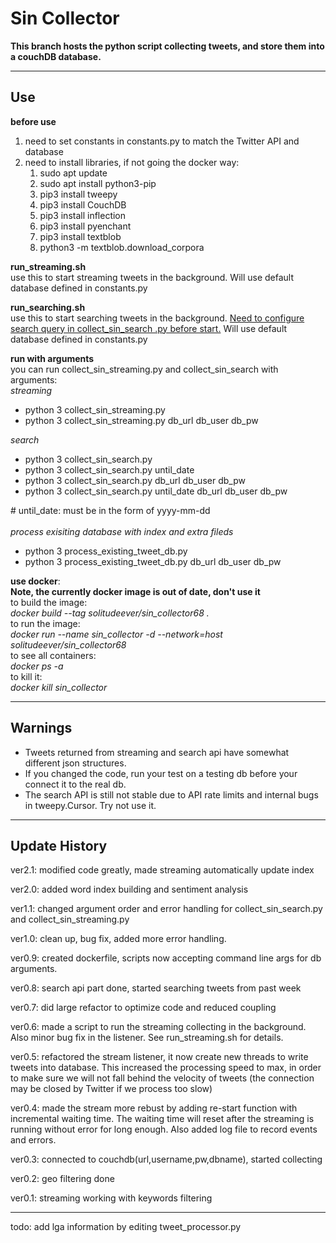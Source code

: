 # Sin Collector

<b>This branch hosts the python script collecting tweets, and store them into a couchDB database.</b>

<hr>
<h2>Use</h2>

<b>before use</b><br>
<ol>
    <li>need to set constants in constants.py to match the Twitter API and database</li>
    <li>need to install libraries, if not going the docker way:
        <ol>
            <li>sudo apt update</li>
            <li>sudo apt install python3-pip</li>
            <li>pip3 install tweepy</li>
            <li>pip3 install CouchDB</li>
            <li>pip3 install inflection</li>
            <li>pip3 install pyenchant</li>
            <li>pip3 install textblob</li>
            <li>python3 -m textblob.download_corpora</li>
        </ol>
    </li>
</ol>

<b>run_streaming.sh</b><br>
use this to start streaming tweets in the background. Will use default database 
defined in constants.py

<b>run_searching.sh</b><br>
use this to start searching tweets in the background. <u>Need to configure 
search query in collect_sin_search .py before start.</u> Will use default database defined in constants.py

<b>run with arguments</b><br>
you can run collect_sin_streaming.py and collect_sin_search with 
arguments: <br>
<em>streaming</em>
<ul>
    <li>python 3 collect_sin_streaming.py</li>
    <li>python 3 collect_sin_streaming.py db_url db_user db_pw</li>
</ul>
<em>search</em>
<ul>
    <li>python 3 collect_sin_search.py</li>
    <li>python 3 collect_sin_search.py until_date</li>
    <li>python 3 collect_sin_search.py db_url db_user db_pw</li>
    <li>python 3 collect_sin_search.py until_date db_url db_user db_pw</li>
</ul>
# until_date: must be in the form of yyyy-mm-dd<br><br>
<em>process exisiting database with index and extra fileds</em>
<ul>
    <li>python 3 process_existing_tweet_db.py</li>
    <li>python 3 process_existing_tweet_db.py db_url db_user db_pw</li>
</ul>

<b>use docker</b>:<br>
<b>Note, the currently docker image is out of date, don't use it</b><br>
to build the image: <br>
<i>docker build --tag solitudeever/sin_collector68 .</i><br>
to run the image:<br>
<i>docker run --name sin_collector -d --network=host solitudeever/sin_collector68
</i><br>
to see all containers:<br>
<i>docker ps -a</i><br>
to kill it:<br>
<i>docker kill sin_collector</i><br>


<hr>

<h2>Warnings</h2>

<ul>
    <li>Tweets returned from streaming and search api have somewhat different json structures.</li>
    <li>If you changed the code, run your test on a testing db before your connect it to the real db.</li>
    <li>The search API is still not stable due to API rate limits and internal bugs in tweepy.Cursor.
     Try not use it. </li>
</ul>

<hr>

<h2>Update History</h2>

ver2.1: modified code greatly, made streaming automatically update index

ver2.0: added word index building and sentiment analysis 

ver1.1: changed argument order and error handling for collect_sin_search.py and collect_sin_streaming.py

ver1.0: clean up, bug fix, added more error handling.

ver0.9: created dockerfile, scripts now accepting command line args for db 
arguments. 

ver0.8: search api part done, started searching tweets from past week

ver0.7: did large refactor to optimize code and reduced coupling

ver0.6: made a script to run the streaming collecting in the background. Also minor bug fix in 
the listener. See run_streaming.sh for details.

ver0.5: refactored the stream listener, it now create new threads to write tweets into database.
This increased the processing speed to max, in order to make sure we will not fall behind the 
velocity of tweets (the connection may be closed by Twitter if we process too slow)

ver0.4: made the stream more rebust by adding re-start function with incremental waiting time.
The waiting time will reset after the streaming is running without error for long enough. Also
added log file to record events and errors.

ver0.3: connected to couchdb(url,username,pw,dbname), started collecting

ver0.2: geo filtering done

ver0.1: streaming working with keywords filtering

<hr>

todo: add lga information by editing tweet_processor.py
